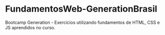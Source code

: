 # FundamentosWeb-GenerationBrasil
Bootcamp Generation - Exercícios utilizando fundamentos de HTML, CSS e JS aprendidos no curso.

